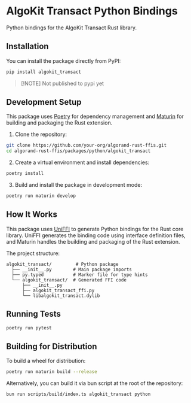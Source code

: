 # AlgoKit Transact Python Bindings

Python bindings for the AlgoKit Transact Rust library.

## Installation

You can install the package directly from PyPI:

```bash
pip install algokit_transact
```

> [!NOTE] Not published to pypi yet

## Development Setup

This package uses [Poetry](https://python-poetry.org/) for dependency management and [Maturin](https://github.com/PyO3/maturin) for building and packaging the Rust extension.

1. Clone the repository:

```bash
git clone https://github.com/your-org/algorand-rust-ffis.git
cd algorand-rust-ffis/packages/python/algokit_transact
```

2. Create a virtual environment and install dependencies:

```bash
poetry install
```

3. Build and install the package in development mode:

```bash
poetry run maturin develop
```

## How It Works

This package uses [UniFFI](https://mozilla.github.io/uniffi-rs/) to generate Python bindings for the Rust core library. UniFFI generates the binding code using interface definition files, and Maturin handles the building and packaging of the Rust extension.

The project structure:

```
algokit_transact/         # Python package
  ├── __init__.py        # Main package imports
  ├── py.typed           # Marker file for type hints
  └── algokit_transact/  # Generated FFI code
      ├── __init__.py
      ├── algokit_transact_ffi.py
      └── libalgokit_transact.dylib
```

## Running Tests

```bash
poetry run pytest
```

## Building for Distribution

To build a wheel for distribution:

```bash
poetry run maturin build --release
```

Alternatively, you can build it via bun script at the root of the repository:

```bash
bun run scripts/build/index.ts algokit_transact python
```
